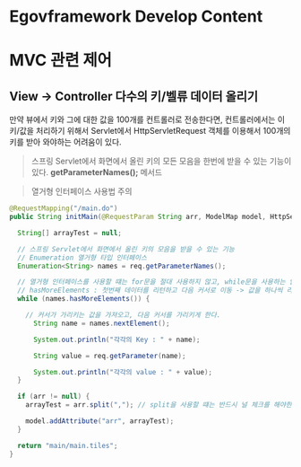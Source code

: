# Egovframework Develop Content

# MVC 관련 제어

## View -> Controller 다수의 키/벨류 데이터 올리기

만약 뷰에서 키와 그에 대한 값을 100개를 컨트롤러로 전송한다면, 컨트롤러에서는 이 키/값을 처리하기 위해서 Servlet에서 HttpServletRequest 객체를 이용해서 100개의 키를 받아 와야하는 어려움이 있다.

> 스프링 Servlet에서 화면에서 올린 키의 모든 모음을 한번에 받을 수 있는 기능이 있다.
> **getParameterNames();** 메서드

> 열거형 인터페이스 사용법 주의

```java
@RequestMapping("/main.do")
public String initMain(@RequestParam String arr, ModelMap model, HttpServletRequest req) throws Exception {

  String[] arrayTest = null;

  // 스프링 Servlet에서 화면에서 올린 키의 모음을 받을 수 있는 기능
  // Enumeration 열거형 타입 인터페이스
  Enumeration<String> names = req.getParameterNames();

  // 열거형 인터페이스를 사용할 떄는 for문을 절대 사용하지 않고, while문을 사용하는 암묵적인 룰
  // hasMoreElements : 첫번째 데이터를 리턴하고 다음 커서로 이동 -> 값을 하나씩 리턴하면서 다음커서로 이동하여 맨끝까지
  while (names.hasMoreElements()) {

    // 커서가 가리키는 값을 가져오고, 다음 커서를 가리키게 한다.
      String name = names.nextElement();

      System.out.println("각각의 Key : " + name);

      String value = req.getParameter(name);

      System.out.println("각각의 value : " + value);
  }

  if (arr != null) {
    arrayTest = arr.split(","); // split을 사용할 떄는 반드시 널 체크를 해야한다(인생공식)

    model.addAttribute("arr", arrayTest);
  }

  return "main/main.tiles";
}
```
